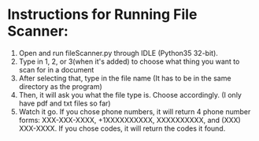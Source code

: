 # Instructions for Running File Scanner:
1. Open and run fileScanner.py through IDLE (Python35 32-bit).
2. Type in 1, 2, or 3(when it's added) to choose what thing you want to scan for in a document
3. After selecting that, type in the file name (It has to be in the same directory as the program)
4. Then, it will ask you what the file type is. Choose accordingly. (I only have pdf and txt files so far)
5. Watch it go. If you chose phone numbers, it will return 4 phone number forms: XXX-XXX-XXXX, +1XXXXXXXXXX,
XXXXXXXXXX, and (XXX) XXX-XXXX. If you chose codes, it will return the codes it found.